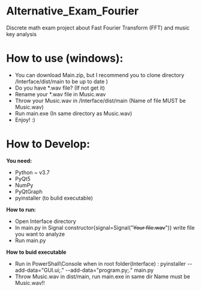 # Alternative_Exam_Fourier
Discrete math exam project about Fast Fourier Transform (FFT) and music key analysis

# How to use (windows):

- You can download Main.zip, but I recommend you to clone directory /Interface/dist/main to be up to date )
- Do you have *.wav file? (If not get it)
- Rename your *.wav file in Music.wav
- Throw your Music.wav in /Interface/dist/main (Name of file MUST be Music.wav)
- Run main.exe (In same directory as Music.wav)
- Enjoy! :)

# How to Develop:

**You need:**
- Python ~ v3.7
- PyQt5
- NumPy
- PyQtGraph
- pyinstaller (to bulid executable)

**How to run:**
- Open Interface directory
- In main.py in Signal constructor{signal=Signal("~~Your file.wav~~")} write file you want to analyze
- Run main.py

**How to buid executable**
- Run in PowerShall\Console when in root folder(Interface) : 
pyinstaller --add-data="GUI.ui;." --add-data="program.py;." main.py
- Throw Music.wav in dist/main, run main.exe in same dir
Name must be Music.wav!!